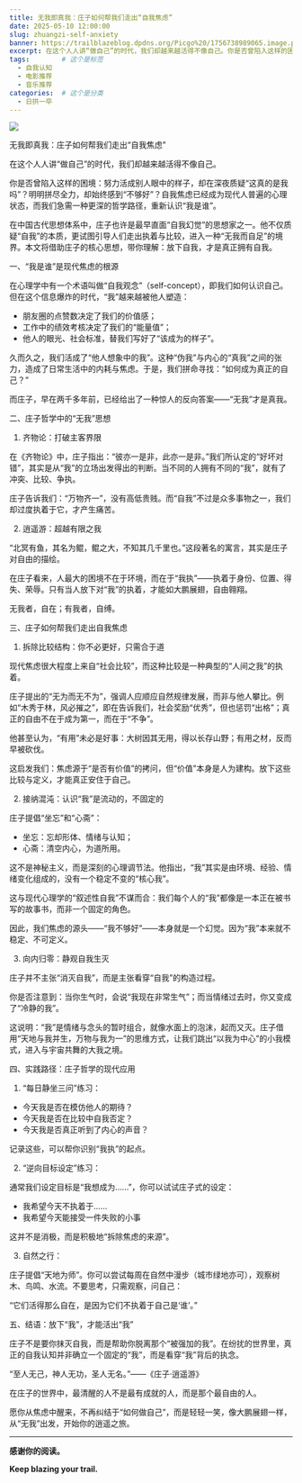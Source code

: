 ```yaml
---
title: 无我即真我：庄子如何帮我们走出“自我焦虑”
date: 2025-05-10 12:00:00
slug: zhuangzi-self-anxiety
banner: https://trailblazeblog.dpdns.org/Picgo%20/1756738989065.image.png # 请替换为你自己的图片路径
excerpt: 在这个人人讲“做自己”的时代，我们却越来越活得不像自己。你是否曾陷入这样的困境：努力活成别人眼中的样子，却在深夜质疑“这真的是我吗”？明明拼尽全力，却始终感到“不够好”？自我焦虑已经成为现代人普遍的心理状态，而我们急需一种更深的哲学路径，重新认识“我是谁”。在中国古代思想体系中，庄子也许是最早直面“自我幻觉”的思想家之一。他不仅质疑“自我”的本质，更试图引导人们走出执着与比较，进入一种“无我而自足”的境界。本文将借助庄子的核心思想，带你理解：放下自我，才是真正拥有自我。
tags:        # 这个是标签
  - 自我认知
  - 电影推荐
  - 音乐推荐
categories:  # 这个是分类
  - 日拱一卒
---
```

<!-- 正文开始 -->

![](https://trailblazeblog.dpdns.org/Picgo%20/1756738989065.image.png)

无我即真我：庄子如何帮我们走出“自我焦虑”

在这个人人讲“做自己”的时代，我们却越来越活得不像自己。

你是否曾陷入这样的困境：努力活成别人眼中的样子，却在深夜质疑“这真的是我吗”？明明拼尽全力，却始终感到“不够好”？自我焦虑已经成为现代人普遍的心理状态，而我们急需一种更深的哲学路径，重新认识“我是谁”。

在中国古代思想体系中，庄子也许是最早直面“自我幻觉”的思想家之一。他不仅质疑“自我”的本质，更试图引导人们走出执着与比较，进入一种“无我而自足”的境界。本文将借助庄子的核心思想，带你理解：放下自我，才是真正拥有自我。

一、“我是谁”是现代焦虑的根源

在心理学中有一个术语叫做“自我观念”（self-concept），即我们如何认识自己。但在这个信息爆炸的时代，“我”越来越被他人塑造：

* 朋友圈的点赞数决定了我们的价值感；
* 工作中的绩效考核决定了我们的“能量值”；
* 他人的眼光、社会标准，替我们写好了“该成为的样子”。

久而久之，我们活成了“他人想象中的我”。这种“伪我”与内心的“真我”之间的张力，造成了日常生活中的内耗与焦虑。于是，我们拼命寻找：“如何成为真正的自己？”

而庄子，早在两千多年前，已经给出了一种惊人的反向答案——“无我”才是真我。

二、庄子哲学中的“无我”思想

1. 齐物论：打破主客界限

在《齐物论》中，庄子指出：“彼亦一是非，此亦一是非。”我们所认定的“好坏对错”，其实是从“我”的立场出发得出的判断。当不同的人拥有不同的“我”，就有了冲突、比较、争执。

庄子告诉我们：“万物齐一”，没有高低贵贱。而“自我”不过是众多事物之一，我们却过度执着于它，才产生痛苦。

2. 逍遥游：超越有限之我

“北冥有鱼，其名为鲲，鲲之大，不知其几千里也。”这段著名的寓言，其实是庄子对自由的描绘。

在庄子看来，人最大的困境不在于环境，而在于“我执”——执着于身份、位置、得失、荣辱。只有当人放下对“我”的执着，才能如大鹏展翅，自由翱翔。

无我者，自在；有我者，自缚。

三、庄子如何帮我们走出自我焦虑

1. 拆除比较结构：你不必更好，只需合于道

现代焦虑很大程度上来自“社会比较”，而这种比较是一种典型的“人间之我”的执着。

庄子提出的“无为而无不为”，强调人应顺应自然规律发展，而非与他人攀比。例如“木秀于林，风必摧之”，即在告诉我们，社会奖励“优秀”，但也惩罚“出格”；真正的自由不在于成为第一，而在于“不争”。

他甚至认为，“有用”未必是好事：大树因其无用，得以长存山野；有用之材，反而早被砍伐。

这启发我们：焦虑源于“是否有价值”的拷问，但“价值”本身是人为建构。放下这些比较与定义，才能真正安住于自己。

2. 接纳混沌：认识“我”是流动的，不固定的

庄子提倡“坐忘”和“心斋”：

* 坐忘：忘却形体、情绪与认知；
* 心斋：清空内心，为道所用。

这不是神秘主义，而是深刻的心理调节法。他指出，“我”其实是由环境、经验、情绪变化组成的，没有一个稳定不变的“核心我”。

这与现代心理学的“叙述性自我”不谋而合：我们每个人的“我”都像是一本正在被书写的故事书，而非一个固定的角色。

因此，我们焦虑的源头——“我不够好”——本身就是一个幻觉。因为“我”本来就不稳定、不可定义。

3. 向内归零：静观自我生灭

庄子并不主张“消灭自我”，而是主张看穿“自我”的构造过程。

你是否注意到：当你生气时，会说“我现在非常生气”；而当情绪过去时，你又变成了“冷静的我”。

这说明：“我”是情绪与念头的暂时组合，就像水面上的泡沫，起而又灭。庄子借用“天地与我并生，万物与我为一”的思维方式，让我们跳出“以我为中心”的小我模式，进入与宇宙共舞的大我之境。

四、实践路径：庄子哲学的现代应用

1. “每日静坐三问”练习：

* 今天我是否在模仿他人的期待？
* 今天我是否在比较中自我否定？
* 今天我是否真正听到了内心的声音？

记录这些，可以帮你识别“我执”的起点。

2. “逆向目标设定”练习：

通常我们设定目标是“我想成为……”，你可以试试庄子式的设定：

* 我希望今天不执着于……
* 我希望今天能接受一件失败的小事

这并不是消极，而是积极地“拆除焦虑的来源”。

3. 自然之行：

庄子提倡“天地为师”。你可以尝试每周在自然中漫步（城市绿地亦可），观察树木、鸟鸣、水流。不要思考，只需观察，问自己：

“它们活得那么自在，是因为它们不执着于自己是‘谁’。”

五、结语：放下“我”，才能活出“我”

庄子不是要你抹灭自我，而是帮助你脱离那个“被强加的我”。在纷扰的世界里，真正的自我认知并非确立一个固定的“我”，而是看穿“我”背后的执念。

“至人无己，神人无功，圣人无名。”——《庄子·逍遥游》

在庄子的世界中，最清醒的人不是最有成就的人，而是那个最自由的人。

愿你从焦虑中醒来，不再纠结于“如何做自己”，而是轻轻一笑，像大鹏展翅一样，从“无我”出发，开始你的逍遥之旅。


---

**感谢你的阅读。**

**Keep blazing your trail.**